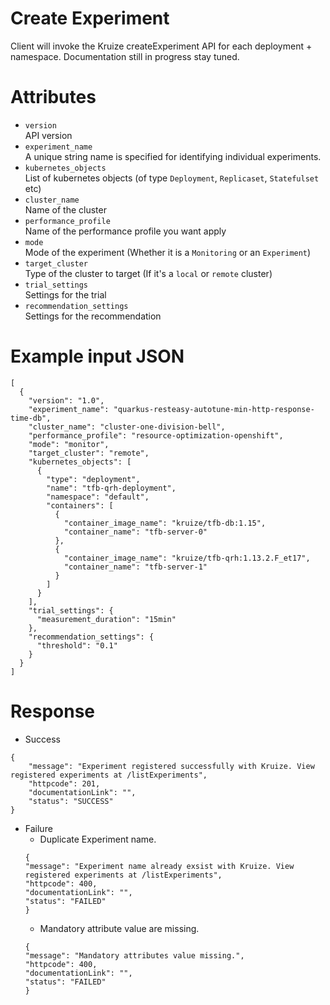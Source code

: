 # Create Experiment

Client will invoke the Kruize createExperiment API for each deployment + namespace. Documentation still in progress stay
tuned.

# Attributes

* `version` \
  API version
* `experiment_name` \
  A unique string name is specified for identifying individual experiments.
* `kubernetes_objects` \
  List of kubernetes objects (of type `Deployment`, `Replicaset`, `Statefulset` etc)
* `cluster_name` \
  Name of the cluster
* `performance_profile` \
  Name of the performance profile you want apply
* `mode` \
  Mode of the experiment (Whether it is a `Monitoring` or an `Experiment`)
* `target_cluster` \
  Type of the cluster to target (If it's a `local` or `remote` cluster)
* `trial_settings` \
  Settings for the trial
* `recommendation_settings` \
  Settings for the recommendation

# Example input JSON

```
[
  {
    "version": "1.0",
    "experiment_name": "quarkus-resteasy-autotune-min-http-response-time-db",
    "cluster_name": "cluster-one-division-bell",
    "performance_profile": "resource-optimization-openshift",
    "mode": "monitor",
    "target_cluster": "remote",
    "kubernetes_objects": [
      {
        "type": "deployment",
        "name": "tfb-qrh-deployment",
        "namespace": "default",
        "containers": [
          {
            "container_image_name": "kruize/tfb-db:1.15",
            "container_name": "tfb-server-0"
          },
          {
            "container_image_name": "kruize/tfb-qrh:1.13.2.F_et17",
            "container_name": "tfb-server-1"
          }
        ]
      }
    ],
    "trial_settings": {
      "measurement_duration": "15min"
    },
    "recommendation_settings": {
      "threshold": "0.1"
    }
  }
]
```
# Response

* Success

```
{
    "message": "Experiment registered successfully with Kruize. View registered experiments at /listExperiments",
    "httpcode": 201,
    "documentationLink": "",
    "status": "SUCCESS"
}
```

* Failure
    * Duplicate Experiment name.
  ```
  {
  "message": "Experiment name already exsist with Kruize. View registered experiments at /listExperiments",
  "httpcode": 400,
  "documentationLink": "",
  "status": "FAILED"
  }
  ```
    * Mandatory attribute value are missing.
  ```
  {
  "message": "Mandatory attributes value missing.",
  "httpcode": 400,
  "documentationLink": "",
  "status": "FAILED"
  }
  ```
